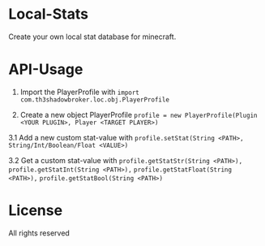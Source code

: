 # Local-Stats
Create your own local stat database for minecraft.

# API-Usage

1. Import the PlayerProfile with ```import com.th3shadowbroker.loc.obj.PlayerProfile```

2. Create a new object PlayerProfile ```profile = new PlayerProfile(Plugin <YOUR PLUGIN>, Player <TARGET PLAYER>)```

3.1 Add a new custom stat-value with ```profile.setStat(String <PATH>, String/Int/Boolean/Float <VALUE>)```

3.2 Get a custom stat-value with ```profile.getStatStr(String <PATH>),```
                                 ```profile.getStatInt(String <PATH>),```
                                 ```profile.getStatFloat(String <PATH>),```
                                 ```profile.getStatBool(String <PATH>)```

# License
All rights reserved

[photo]: http://46.101.229.77/wp-content/uploads/2015/10/github-banner.png
